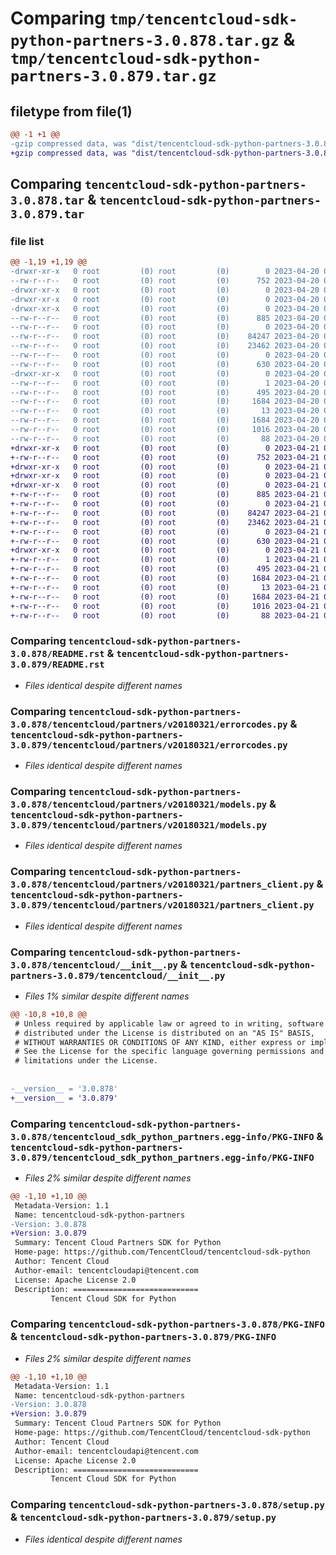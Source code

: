 # Comparing `tmp/tencentcloud-sdk-python-partners-3.0.878.tar.gz` & `tmp/tencentcloud-sdk-python-partners-3.0.879.tar.gz`

## filetype from file(1)

```diff
@@ -1 +1 @@
-gzip compressed data, was "dist/tencentcloud-sdk-python-partners-3.0.878.tar", last modified: Thu Apr 20 00:39:08 2023, max compression
+gzip compressed data, was "dist/tencentcloud-sdk-python-partners-3.0.879.tar", last modified: Fri Apr 21 00:57:27 2023, max compression
```

## Comparing `tencentcloud-sdk-python-partners-3.0.878.tar` & `tencentcloud-sdk-python-partners-3.0.879.tar`

### file list

```diff
@@ -1,19 +1,19 @@
-drwxr-xr-x   0 root         (0) root         (0)        0 2023-04-20 00:39:08.000000 tencentcloud-sdk-python-partners-3.0.878/
--rw-r--r--   0 root         (0) root         (0)      752 2023-04-20 00:39:08.000000 tencentcloud-sdk-python-partners-3.0.878/README.rst
-drwxr-xr-x   0 root         (0) root         (0)        0 2023-04-20 00:39:08.000000 tencentcloud-sdk-python-partners-3.0.878/tencentcloud/
-drwxr-xr-x   0 root         (0) root         (0)        0 2023-04-20 00:39:08.000000 tencentcloud-sdk-python-partners-3.0.878/tencentcloud/partners/
-drwxr-xr-x   0 root         (0) root         (0)        0 2023-04-20 00:39:08.000000 tencentcloud-sdk-python-partners-3.0.878/tencentcloud/partners/v20180321/
--rw-r--r--   0 root         (0) root         (0)      885 2023-04-20 00:39:08.000000 tencentcloud-sdk-python-partners-3.0.878/tencentcloud/partners/v20180321/errorcodes.py
--rw-r--r--   0 root         (0) root         (0)        0 2023-04-20 00:39:08.000000 tencentcloud-sdk-python-partners-3.0.878/tencentcloud/partners/v20180321/__init__.py
--rw-r--r--   0 root         (0) root         (0)    84247 2023-04-20 00:39:08.000000 tencentcloud-sdk-python-partners-3.0.878/tencentcloud/partners/v20180321/models.py
--rw-r--r--   0 root         (0) root         (0)    23462 2023-04-20 00:39:08.000000 tencentcloud-sdk-python-partners-3.0.878/tencentcloud/partners/v20180321/partners_client.py
--rw-r--r--   0 root         (0) root         (0)        0 2023-04-20 00:39:08.000000 tencentcloud-sdk-python-partners-3.0.878/tencentcloud/partners/__init__.py
--rw-r--r--   0 root         (0) root         (0)      630 2023-04-20 00:39:08.000000 tencentcloud-sdk-python-partners-3.0.878/tencentcloud/__init__.py
-drwxr-xr-x   0 root         (0) root         (0)        0 2023-04-20 00:39:08.000000 tencentcloud-sdk-python-partners-3.0.878/tencentcloud_sdk_python_partners.egg-info/
--rw-r--r--   0 root         (0) root         (0)        1 2023-04-20 00:39:08.000000 tencentcloud-sdk-python-partners-3.0.878/tencentcloud_sdk_python_partners.egg-info/dependency_links.txt
--rw-r--r--   0 root         (0) root         (0)      495 2023-04-20 00:39:08.000000 tencentcloud-sdk-python-partners-3.0.878/tencentcloud_sdk_python_partners.egg-info/SOURCES.txt
--rw-r--r--   0 root         (0) root         (0)     1684 2023-04-20 00:39:08.000000 tencentcloud-sdk-python-partners-3.0.878/tencentcloud_sdk_python_partners.egg-info/PKG-INFO
--rw-r--r--   0 root         (0) root         (0)       13 2023-04-20 00:39:08.000000 tencentcloud-sdk-python-partners-3.0.878/tencentcloud_sdk_python_partners.egg-info/top_level.txt
--rw-r--r--   0 root         (0) root         (0)     1684 2023-04-20 00:39:08.000000 tencentcloud-sdk-python-partners-3.0.878/PKG-INFO
--rw-r--r--   0 root         (0) root         (0)     1016 2023-04-20 00:39:08.000000 tencentcloud-sdk-python-partners-3.0.878/setup.py
--rw-r--r--   0 root         (0) root         (0)       88 2023-04-20 00:39:08.000000 tencentcloud-sdk-python-partners-3.0.878/setup.cfg
+drwxr-xr-x   0 root         (0) root         (0)        0 2023-04-21 00:57:27.000000 tencentcloud-sdk-python-partners-3.0.879/
+-rw-r--r--   0 root         (0) root         (0)      752 2023-04-21 00:57:27.000000 tencentcloud-sdk-python-partners-3.0.879/README.rst
+drwxr-xr-x   0 root         (0) root         (0)        0 2023-04-21 00:57:27.000000 tencentcloud-sdk-python-partners-3.0.879/tencentcloud/
+drwxr-xr-x   0 root         (0) root         (0)        0 2023-04-21 00:57:27.000000 tencentcloud-sdk-python-partners-3.0.879/tencentcloud/partners/
+drwxr-xr-x   0 root         (0) root         (0)        0 2023-04-21 00:57:27.000000 tencentcloud-sdk-python-partners-3.0.879/tencentcloud/partners/v20180321/
+-rw-r--r--   0 root         (0) root         (0)      885 2023-04-21 00:57:27.000000 tencentcloud-sdk-python-partners-3.0.879/tencentcloud/partners/v20180321/errorcodes.py
+-rw-r--r--   0 root         (0) root         (0)        0 2023-04-21 00:57:27.000000 tencentcloud-sdk-python-partners-3.0.879/tencentcloud/partners/v20180321/__init__.py
+-rw-r--r--   0 root         (0) root         (0)    84247 2023-04-21 00:57:27.000000 tencentcloud-sdk-python-partners-3.0.879/tencentcloud/partners/v20180321/models.py
+-rw-r--r--   0 root         (0) root         (0)    23462 2023-04-21 00:57:27.000000 tencentcloud-sdk-python-partners-3.0.879/tencentcloud/partners/v20180321/partners_client.py
+-rw-r--r--   0 root         (0) root         (0)        0 2023-04-21 00:57:27.000000 tencentcloud-sdk-python-partners-3.0.879/tencentcloud/partners/__init__.py
+-rw-r--r--   0 root         (0) root         (0)      630 2023-04-21 00:57:27.000000 tencentcloud-sdk-python-partners-3.0.879/tencentcloud/__init__.py
+drwxr-xr-x   0 root         (0) root         (0)        0 2023-04-21 00:57:27.000000 tencentcloud-sdk-python-partners-3.0.879/tencentcloud_sdk_python_partners.egg-info/
+-rw-r--r--   0 root         (0) root         (0)        1 2023-04-21 00:57:27.000000 tencentcloud-sdk-python-partners-3.0.879/tencentcloud_sdk_python_partners.egg-info/dependency_links.txt
+-rw-r--r--   0 root         (0) root         (0)      495 2023-04-21 00:57:27.000000 tencentcloud-sdk-python-partners-3.0.879/tencentcloud_sdk_python_partners.egg-info/SOURCES.txt
+-rw-r--r--   0 root         (0) root         (0)     1684 2023-04-21 00:57:27.000000 tencentcloud-sdk-python-partners-3.0.879/tencentcloud_sdk_python_partners.egg-info/PKG-INFO
+-rw-r--r--   0 root         (0) root         (0)       13 2023-04-21 00:57:27.000000 tencentcloud-sdk-python-partners-3.0.879/tencentcloud_sdk_python_partners.egg-info/top_level.txt
+-rw-r--r--   0 root         (0) root         (0)     1684 2023-04-21 00:57:27.000000 tencentcloud-sdk-python-partners-3.0.879/PKG-INFO
+-rw-r--r--   0 root         (0) root         (0)     1016 2023-04-21 00:57:27.000000 tencentcloud-sdk-python-partners-3.0.879/setup.py
+-rw-r--r--   0 root         (0) root         (0)       88 2023-04-21 00:57:27.000000 tencentcloud-sdk-python-partners-3.0.879/setup.cfg
```

### Comparing `tencentcloud-sdk-python-partners-3.0.878/README.rst` & `tencentcloud-sdk-python-partners-3.0.879/README.rst`

 * *Files identical despite different names*

### Comparing `tencentcloud-sdk-python-partners-3.0.878/tencentcloud/partners/v20180321/errorcodes.py` & `tencentcloud-sdk-python-partners-3.0.879/tencentcloud/partners/v20180321/errorcodes.py`

 * *Files identical despite different names*

### Comparing `tencentcloud-sdk-python-partners-3.0.878/tencentcloud/partners/v20180321/models.py` & `tencentcloud-sdk-python-partners-3.0.879/tencentcloud/partners/v20180321/models.py`

 * *Files identical despite different names*

### Comparing `tencentcloud-sdk-python-partners-3.0.878/tencentcloud/partners/v20180321/partners_client.py` & `tencentcloud-sdk-python-partners-3.0.879/tencentcloud/partners/v20180321/partners_client.py`

 * *Files identical despite different names*

### Comparing `tencentcloud-sdk-python-partners-3.0.878/tencentcloud/__init__.py` & `tencentcloud-sdk-python-partners-3.0.879/tencentcloud/__init__.py`

 * *Files 1% similar despite different names*

```diff
@@ -10,8 +10,8 @@
 # Unless required by applicable law or agreed to in writing, software
 # distributed under the License is distributed on an "AS IS" BASIS,
 # WITHOUT WARRANTIES OR CONDITIONS OF ANY KIND, either express or implied.
 # See the License for the specific language governing permissions and
 # limitations under the License.
 
 
-__version__ = '3.0.878'
+__version__ = '3.0.879'
```

### Comparing `tencentcloud-sdk-python-partners-3.0.878/tencentcloud_sdk_python_partners.egg-info/PKG-INFO` & `tencentcloud-sdk-python-partners-3.0.879/tencentcloud_sdk_python_partners.egg-info/PKG-INFO`

 * *Files 2% similar despite different names*

```diff
@@ -1,10 +1,10 @@
 Metadata-Version: 1.1
 Name: tencentcloud-sdk-python-partners
-Version: 3.0.878
+Version: 3.0.879
 Summary: Tencent Cloud Partners SDK for Python
 Home-page: https://github.com/TencentCloud/tencentcloud-sdk-python
 Author: Tencent Cloud
 Author-email: tencentcloudapi@tencent.com
 License: Apache License 2.0
 Description: ============================
         Tencent Cloud SDK for Python
```

### Comparing `tencentcloud-sdk-python-partners-3.0.878/PKG-INFO` & `tencentcloud-sdk-python-partners-3.0.879/PKG-INFO`

 * *Files 2% similar despite different names*

```diff
@@ -1,10 +1,10 @@
 Metadata-Version: 1.1
 Name: tencentcloud-sdk-python-partners
-Version: 3.0.878
+Version: 3.0.879
 Summary: Tencent Cloud Partners SDK for Python
 Home-page: https://github.com/TencentCloud/tencentcloud-sdk-python
 Author: Tencent Cloud
 Author-email: tencentcloudapi@tencent.com
 License: Apache License 2.0
 Description: ============================
         Tencent Cloud SDK for Python
```

### Comparing `tencentcloud-sdk-python-partners-3.0.878/setup.py` & `tencentcloud-sdk-python-partners-3.0.879/setup.py`

 * *Files identical despite different names*

